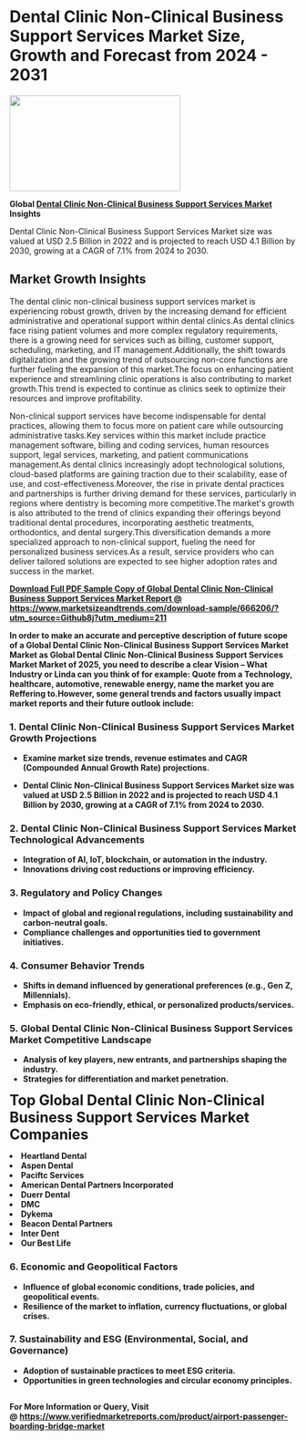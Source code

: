 <H1>Dental Clinic Non-Clinical Business Support Services Market Size, Growth and Forecast from 2024 - 2031</H1><img class="aligncenter size-medium wp-image-584254" src="https://thirdeyenews.in/wp-content/uploads/2024/09/Global-Market-Research-300x168.jpeg" alt="" width="300" height="168" /><p><strong>Global&nbsp;<a href="https://www.marketsizeandtrends.com/download-sample/666206/?utm_source=Github8j?utm_medium=211">Dental Clinic Non-Clinical Business Support Services Market</a> Insights</strong></p><p>Dental Clinic Non-Clinical Business Support Services Market size was valued at USD 2.5 Billion in 2022 and is projected to reach USD 4.1 Billion by 2030, growing at a CAGR of 7.1% from 2024 to 2030.</p><p><h2>Market Growth Insights</h2> <p>The dental clinic non-clinical business support services market is experiencing robust growth, driven by the increasing demand for efficient administrative and operational support within dental clinics.As dental clinics face rising patient volumes and more complex regulatory requirements, there is a growing need for services such as billing, customer support, scheduling, marketing, and IT management.Additionally, the shift towards digitalization and the growing trend of outsourcing non-core functions are further fueling the expansion of this market.The focus on enhancing patient experience and streamlining clinic operations is also contributing to market growth.This trend is expected to continue as clinics seek to optimize their resources and improve profitability.</p> <p><strong><a href="#"></a></strong></p> <p>Non-clinical support services have become indispensable for dental practices, allowing them to focus more on patient care while outsourcing administrative tasks.Key services within this market include practice management software, billing and coding services, human resources support, legal services, marketing, and patient communications management.As dental clinics increasingly adopt technological solutions, cloud-based platforms are gaining traction due to their scalability, ease of use, and cost-effectiveness.Moreover, the rise in private dental practices and partnerships is further driving demand for these services, particularly in regions where dentistry is becoming more competitive.The market's growth is also attributed to the trend of clinics expanding their offerings beyond traditional dental procedures, incorporating aesthetic treatments, orthodontics, and dental surgery.This diversification demands a more specialized approach to non-clinical support, fueling the need for personalized business services.As a result, service providers who can deliver tailored solutions are expected to see higher adoption rates and success in the market.</p> <p><strong><a href="#"></p><p><span class=""><strong>Download Full PDF Sample Copy of Global Dental Clinic Non-Clinical Business Support Services Market Report</strong> @ <a href="https://www.marketsizeandtrends.com/download-sample/666206/?utm_source=Github8j?utm_medium=211" target="_blank">https://www.marketsizeandtrends.com/download-sample/666206/?utm_source=Github8j?utm_medium=211</a></span></p><p>In order to make an accurate and perceptive description of future scope of a Global&nbsp;Dental Clinic Non-Clinical Business Support Services Market Market as Global&nbsp;Dental Clinic Non-Clinical Business Support Services Market Market of 2025, you need to describe a clear Vision &ndash; What Industry or Linda can you think of for example: Quote from a Technology, healthcare, automotive, renewable energy, name the market you are Reffering to.However, some general trends and factors usually impact market reports and their future outlook include:</p><h3>1.&nbsp;<strong>Dental Clinic Non-Clinical Business Support Services Market Growth Projections</strong></h3><ul><li>Examine market size trends, revenue estimates and CAGR (Compounded Annual Growth Rate) projections.</li><li><p>Dental Clinic Non-Clinical Business Support Services Market size was valued at USD 2.5 Billion in 2022 and is projected to reach USD 4.1 Billion by 2030, growing at a CAGR of 7.1% from 2024 to 2030.</p></li></ul><h3>2.&nbsp;<strong>Dental Clinic Non-Clinical Business Support Services Market Technological Advancements</strong></h3><ul><li>Integration of AI, IoT, blockchain, or automation in the industry.</li><li>Innovations driving cost reductions or improving efficiency.</li></ul><h3>3.&nbsp;<strong>Regulatory and Policy Changes</strong></h3><ul><li>Impact of global and regional regulations, including sustainability and carbon-neutral goals.</li><li>Compliance challenges and opportunities tied to government initiatives.</li></ul><h3>4.&nbsp;<strong>Consumer Behavior Trends</strong></h3><ul><li>Shifts in demand influenced by generational preferences (e.g., Gen Z, Millennials).</li><li>Emphasis on eco-friendly, ethical, or personalized products/services.</li></ul><h3>5.&nbsp;<strong>Global Dental Clinic Non-Clinical Business Support Services Market Competitive Landscape</strong></h3><ul><li>Analysis of key players, new entrants, and partnerships shaping the industry.</li><li>Strategies for differentiation and market penetration.</li></ul><p data-pm-slice="1 1 []"><span style="color: inherit; font-family: inherit; font-size: 25px;">Top Global Dental Clinic Non-Clinical Business Support Services Market Companies</span></p><div class="" data-test-id=""><p><li>Heartland Dental</li><li> Aspen Dental</li><li> Paciftc Services</li><li> American Dental Partners Incorporated</li><li> Duerr Dental</li><li> DMC</li><li> Dykema</li><li> Beacon Dental Partners</li><li> Inter Dent</li><li> Our Best Life</li></p></div><h3>6.&nbsp;<strong>Economic and Geopolitical Factors</strong></h3><ul><li>Influence of global economic conditions, trade policies, and geopolitical events.</li><li>Resilience of the market to inflation, currency fluctuations, or global crises.</li></ul><h3>7.&nbsp;<strong>Sustainability and ESG (Environmental, Social, and Governance)</strong></h3><ul><li>Adoption of sustainable practices to meet ESG criteria.</li><li>Opportunities in green technologies and circular economy principles.</li></ul><h2><strong style="font-size: 14px;">For More Information or Query, Visit @&nbsp;</strong><a style="background-color: #ffffff; font-size: 14px;" href="https://www.marketsizeandtrends.com/report/dental-clinic-non-clinical-business-support-services-market/" target="_blank">https://www.verifiedmarketreports.com/product/airport-passenger-boarding-bridge-market</a></h2>
